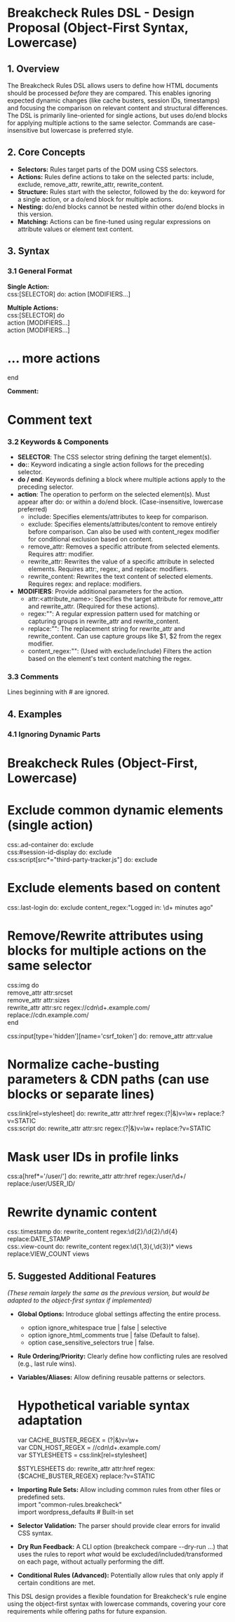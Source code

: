 # **Breakcheck Rules DSL - Design Proposal (Object-First Syntax, Lowercase)**

## **1. Overview**

The Breakcheck Rules DSL allows users to define how HTML documents should be processed _before_ they are compared. This enables ignoring expected dynamic changes (like cache busters, session IDs, timestamps) and focusing the comparison on relevant content and structural differences.  
The DSL is primarily line-oriented for single actions, but uses do/end blocks for applying multiple actions to the same selector. Commands are case-insensitive but lowercase is preferred style.

## **2. Core Concepts**

- **Selectors:** Rules target parts of the DOM using CSS selectors.
- **Actions:** Rules define actions to take on the selected parts: include, exclude, remove_attr, rewrite_attr, rewrite_content.
- **Structure:** Rules start with the selector, followed by the do: keyword for a single action, or a do/end block for multiple actions.
- **Nesting:** do/end blocks cannot be nested within other do/end blocks in this version.
- **Matching:** Actions can be fine-tuned using regular expressions on attribute values or element text content.

## **3. Syntax**

### **3.1 General Format**

**Single Action:**  
css:[SELECTOR] do: action [MODIFIERS...]

**Multiple Actions:**  
css:[SELECTOR] do  
 action [MODIFIERS...]  
 action [MODIFIERS...]

# ... more actions

end

**Comment:**

# Comment text

### **3.2 Keywords & Components**

- **SELECTOR**: The CSS selector string defining the target element(s).
- **do:**: Keyword indicating a single action follows for the preceding selector.
- **do / end**: Keywords defining a block where multiple actions apply to the preceding selector.
- **action**: The operation to perform on the selected element(s). Must appear after do: or within a do/end block. (Case-insensitive, lowercase preferred)
  - include: Specifies elements/attributes to keep for comparison.
  - exclude: Specifies elements/attributes/content to remove entirely before comparison. Can also be used with content_regex modifier for conditional exclusion based on content.
  - remove_attr: Removes a specific attribute from selected elements. Requires attr: modifier.
  - rewrite_attr: Rewrites the value of a specific attribute in selected elements. Requires attr:, regex:, and replace: modifiers.
  - rewrite_content: Rewrites the text content of selected elements. Requires regex: and replace: modifiers.
- **MODIFIERS**: Provide additional parameters for the action.
  - attr:<attribute_name>: Specifies the target attribute for remove_attr and rewrite_attr. (Required for these actions).
  - regex:"<pattern>": A regular expression pattern used for matching or capturing groups in rewrite_attr and rewrite_content.
  - replace:"<replacement>": The replacement string for rewrite_attr and rewrite_content. Can use capture groups like $1, $2 from the regex modifier.
  - content_regex:"<pattern>": (Used with exclude/include) Filters the action based on the element's text content matching the regex.

### **3.3 Comments**

Lines beginning with # are ignored.

## **4. Examples**

### **4.1 Ignoring Dynamic Parts**

# Breakcheck Rules (Object-First, Lowercase)

# Exclude common dynamic elements (single action)

css:.ad-container do: exclude  
css:#session-id-display do: exclude  
css:script[src*="third-party-tracker.js"] do: exclude

# Exclude elements based on content

css:.last-login do: exclude content_regex:"Logged in: \d+ minutes ago"

# Remove/Rewrite attributes using blocks for multiple actions on the same selector

css:img do  
 remove_attr attr:srcset  
 remove_attr attr:sizes  
 rewrite_attr attr:src regex://cdn\d+\.example\.com/ replace://cdn.example.com/  
end

css:input[type='hidden'][name='csrf_token'] do: remove_attr attr:value

# Normalize cache-busting parameters & CDN paths (can use blocks or separate lines)

css:link[rel=stylesheet] do: rewrite_attr attr:href regex:(\?|&)v=\w+ replace:?v=STATIC  
css:script do: rewrite_attr attr:src regex:(\?|&)v=\w+ replace:?v=STATIC

# Mask user IDs in profile links

css:a[href*='/user/'] do: rewrite_attr attr:href regex:/user/\d+/ replace:/user/USER_ID/

# Rewrite dynamic content

css:.timestamp do: rewrite_content regex:\d{2}/\d{2}/\d{4} replace:DATE_STAMP  
css:.view-count do: rewrite_content regex:\d{1,3}(,\d{3})\* views replace:VIEW_COUNT views

## **5. Suggested Additional Features**

_(These remain largely the same as the previous version, but would be adapted to the object-first syntax if implemented)_

- **Global Options:** Introduce global settings affecting the entire process.
  - option ignore_whitespace true | false | selective
  - option ignore_html_comments true | false (Default to false).
  - option case_sensitive_selectors true | false.
- **Rule Ordering/Priority:** Clearly define how conflicting rules are resolved (e.g., last rule wins).
- **Variables/Aliases:** Allow defining reusable patterns or selectors.

  # Hypothetical variable syntax adaptation

  var CACHE_BUSTER_REGEX = (\?|&)v=\w+  
  var CDN_HOST_REGEX = //cdn\d+\.example\.com/  
  var STYLESHEETS = css:link[rel=stylesheet]

  $STYLESHEETS do: rewrite_attr attr:href regex:{$CACHE_BUSTER_REGEX} replace:?v=STATIC

- **Importing Rule Sets:** Allow including common rules from other files or predefined sets.  
  import "common-rules.breakcheck"  
  import wordpress_defaults # Built-in set

- **Selector Validation:** The parser should provide clear errors for invalid CSS syntax.
- **Dry Run Feedback:** A CLI option (breakcheck compare --dry-run ...) that uses the rules to report _what_ would be excluded/included/transformed on each page, without actually performing the diff.
- **Conditional Rules (Advanced):** Potentially allow rules that only apply if certain conditions are met.

This DSL design provides a flexible foundation for Breakcheck's rule engine using the object-first syntax with lowercase commands, covering your core requirements while offering paths for future expansion.
